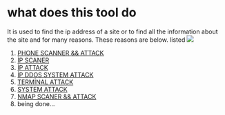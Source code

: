 # what does this tool do
It is used to find the ip address of a site or to find all the information about the site and for many reasons. These reasons are below.
listed
![](images/1.png)

1. [PHONE SCANNER && ATTACK]()
2. [İP SCANER]()
3. [İP ATTACK]()
4. [İP DDOS SYSTEM ATTACK]()
5. [TERMİNAL ATTACK]()
6. [SYSTEM ATTACK]()
7. [NMAP SCANER && ATTACK]()
8. being done...
